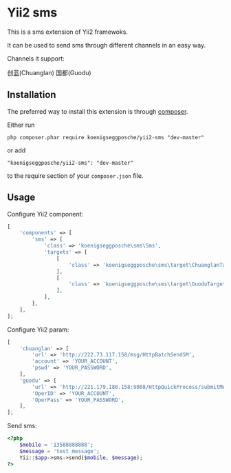 Yii2 sms
============
This is a sms extension of Yii2 framewoks.

It can be used to send sms through different channels in an easy way.

Channels it support:

创蓝(Chuanglan)
国都(Guodu)

Installation
------------

The preferred way to install this extension is through [composer](http://getcomposer.org/download/).

Either run

```
php composer.phar require koenigseggposche/yii2-sms "dev-master"
```

or add

```
"koenigseggposche/yii2-sms": "dev-master"
```

to the require section of your `composer.json` file.


Usage
-----

Configure Yii2 component:

```php
[
    'components' => [
        'sms' => [
            'class' => 'koenigseggposche\sms\Sms',
            'targets' => [
                [
                    'class' => 'koenigseggposche\sms\target\ChuanglanTarget',
                ],
                [
                    'class' => 'koenigseggposche\sms\target\GuoduTarget',
                ],
            ],
        ],
    ],
];
```

Configure Yii2 param:

```php
[
    'chuanglan' => [
        'url' => 'http://222.73.117.158/msg/HttpBatchSendSM',
        'account' => 'YOUR_ACCOUNT',
        'pswd' => 'YOUR_PASSWORD',
    ],
    'guodu' => [
        'url' => 'http://221.179.180.158:9008/HttpQuickProcess/submitMessageAll',
        'OperID' => 'YOUR_ACCOUNT',
        'OperPass' => 'YOUR_PASSWORD',
    ],
];
```

Send sms:
```php
<?php
    $mobile = '13588888888';
    $message = 'test message';
    Yii::$app->sms->send($mobile, $message);
?>
```
